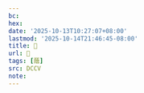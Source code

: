```yaml
---
bc:
hex:
date: '2025-10-13T10:27:07+08:00'
lastmod: '2025-10-14T21:46:45-08:00'
title: 􁢁
url: 􁢁
tags: [蔭]
src: DCCV
note:
---
```

